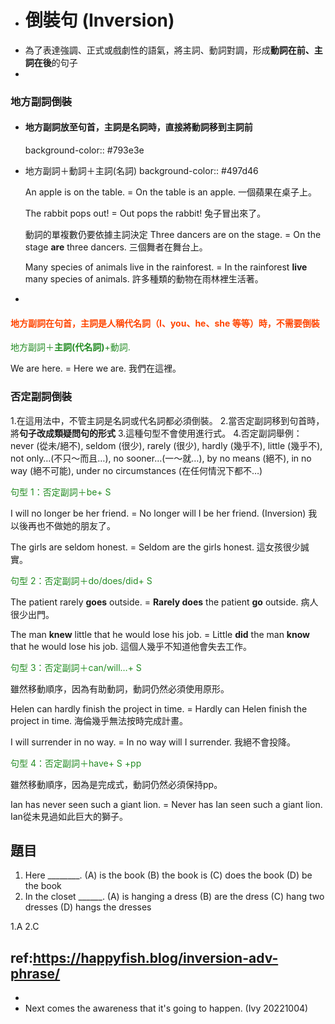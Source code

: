 - # 倒裝句 (Inversion)
- 為了表達強調、正式或戲劇性的語氣，將主詞、動詞對調，形成**動詞在前、主詞在後**的句子
-
### **地方副詞倒裝**
- #### 地方副詞放至句首，主詞是名詞時，直接將動詞移到主詞前
  background-color:: #793e3e
- 地方副詞＋動詞＋主詞(名詞)
  background-color:: #497d46
  
  
  An apple is on the table.
   = On the table is an apple.
  一個蘋果在桌子上。
  
  The rabbit pops out!
  = Out pops the rabbit!
  兔子冒出來了。
  
  動詞的單複數仍要依據主詞決定
  Three dancers are on the stage.
   = On the stage **are** three dancers.
  三個舞者在舞台上。
  
  Many species of animals live in the rainforest.
   = In the rainforest **live** many species of animals.
  許多種類的動物在雨林裡生活著。
-
#### <font color=orangered>地方副詞在句首，主詞是**人稱代名詞**（I、you、he、she 等等）時，不需要倒裝</font>
<font color=forestgreen>地方副詞＋**主詞(代名詞)**+動詞.</font>


We are here.
 = Here we are.
我們在這裡。
### **否定副詞倒裝**

1.在這用法中，不管主詞是名詞或代名詞都必須倒裝。
2.當否定副詞移到句首時，將**句子改成類疑問句的形式**
3.這種句型不會使用進行式。
4.否定副詞舉例：never (從未/絕不), seldom (很少), rarely (很少), hardly (幾乎不), little (幾乎不), not only…(不只～而且…), no sooner…(一～就…), by no means (絕不), in no way (絕不可能), under no circumstances (在任何情況下都不…)


<font color=forestgreen>句型 1：否定副詞＋be+ S</font>

I will no longer be her friend.
 = No longer will I be her friend. (Inversion)
我以後再也不做她的朋友了。

The girls are seldom honest.
 = Seldom are the girls honest.
這女孩很少誠實。

<font color=forestgreen>句型 2：否定副詞＋do/does/did+ S</font>

The patient rarely **goes** outside.
 = **Rarely does** the patient **go** outside.
病人很少出門。

The man **knew** little that he would lose his job.
 = Little **did** the man **know** that he would lose his job.
這個人幾乎不知道他會失去工作。

<font color=forestgreen>句型 3：否定副詞＋can/will…+ S</font>

雖然移動順序，因為有助動詞，動詞仍然必須使用原形。

Helen can hardly finish the project in time.
 = Hardly can Helen finish the project in time.
海倫幾乎無法按時完成計畫。

I will surrender in no way.
 = In no way will I surrender.
我絕不會投降。

<font color=forestgreen>句型 4：否定副詞＋have+ S +pp</font>

雖然移動順序，因為是完成式，動詞仍然必須保持pp。

Ian has never seen such a giant lion.
 = Never has Ian seen such a giant lion.
Ian從未見過如此巨大的獅子。
## 題目
1. Here ________.
 (A) is the book
 (B) the book is
 (C) does the book
 (D) be the book
2. In the closet ______.
 (A) is hanging a dress
 (B) are the dress
 (C) hang two dresses
 (D) hangs the dresses

1.A 2.C

ref:https://happyfish.blog/inversion-adv-phrase/
-
-
- Next comes the awareness that it's going to happen. (Ivy 20221004)